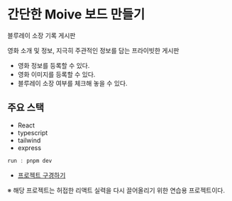 # 간단한 Moive 보드 만들기

블루레이 소장 기록 게시판

영화 소개 및 정보, 지극히 주관적인 정보를 담는 프라이빗한 게시판

- 영화 정보를 등록할 수 있다.
- 영화 이미지를 등록할 수 있다.
- 블루레이 소장 여부를 체크해 놓을 수 있다.



## 주요 스택
- React
- typescript
- tailwind
- express


```ts
run : pnpm dev 
```

- [프로젝트 구경하기](http://localhost:5173) 

※ 해당 프로젝트는 허접한 리액트 실력을 다시 끌어올리기 위한 연습용 프로젝트이다. 

